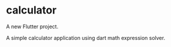 # calculator

A new Flutter project.

A simple calculator application using dart math expression solver.
